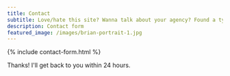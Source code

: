```yaml
---
title: Contact
subtitle: Love/hate this site? Wanna talk about your agency? Found a typo? Please reach out.
description: Contact form
featured_image: /images/brian-portrait-1.jpg
---
```


{% include contact-form.html %}

Thanks! I'll get back to you within 24 hours.
